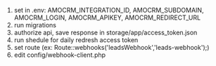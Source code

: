 1. set in .env:
   AMOCRM_INTEGRATION_ID,
   AMOCRM_SUBDOMAIN,
   AMOCRM_LOGIN,
   AMOCRM_APIKEY,
   AMOCRM_REDIRECT_URL
2. run migrations
3. authorize api, save response in storage/app/access_token.json
4. run shedule for daily redresh access token
5. set route (ex: Route::webhooks('leadsWebhook','leads-webhook');)
6. edit config/webhook-client.php
